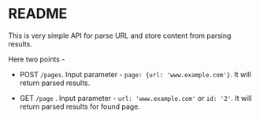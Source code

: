 # README

This is very simple API for parse URL and store content from parsing results.

Here two points -

* POST `/pages`. Input parameter - `page: {url: 'www.example.com'}`. It will return parsed results.

* GET `/page` . Input parameter - `url: 'www.example.com'` or `id: '2'`. It will return parsed results for found page.
